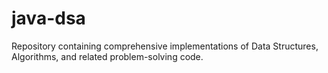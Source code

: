 # java-dsa
Repository containing comprehensive implementations of Data Structures, Algorithms, and related problem-solving code.

